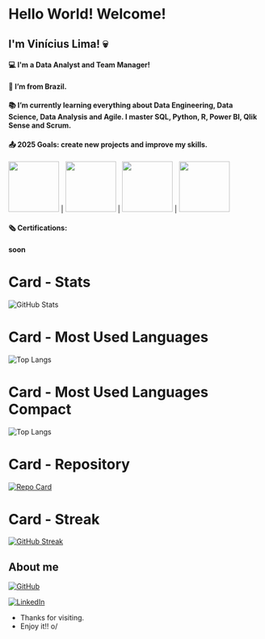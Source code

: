 # Hello World! Welcome!
 
## I'm Vinícius Lima! :skull:
 
#### :computer: I'm a Data Analyst and Team Manager!
#### :house_with_garden: I’m from Brazil.
#### :books: I’m currently learning everything about Data Engineering, Data Science, Data Analysis and Agile. I master SQL, Python, R, Power BI, Qlik Sense and Scrum.
#### :outbox_tray: 2025 Goals: create new projects and improve my skills.

<img src="https://cdn.jsdelivr.net/gh/devicons/devicon@latest/icons/azuresqldatabase/azuresqldatabase-original.svg" width="100px"> |
<img src="https://cdn.jsdelivr.net/gh/devicons/devicon@latest/icons/python/python-original.svg" width="100px"> |
<img src="https://cdn.jsdelivr.net/gh/devicons/devicon@latest/icons/rstudio/rstudio-original.svg" width="100px"> |
<img src="https://cdn.jsdelivr.net/gh/devicons/devicon@latest/icons/github/github-original-wordmark.svg" width="100px" color="red"/>
          

#### :newspaper_roll: Certifications:
#### soon

          

          

# Card - Stats
![GitHub Stats](https://github-readme-stats.vercel.app/api?username=XXXParanoidXXX&theme=transparent&bg_color=000&border_color=30A3DC&show_icons=true&icon_color=30A3DC&title_color=E94D5F&text_color=FFF)

# Card - Most Used Languages
![Top Langs](https://github-readme-stats-git-masterrstaa-rickstaa.vercel.app/api/top-langs/?username=XXXParanoidXXX&bg_color=000&border_color=30A3DC&title_color=E94D5F&text_color=FFF)

# Card - Most Used Languages Compact
![Top Langs](https://github-readme-stats-git-masterrstaa-rickstaa.vercel.app/api/top-langs/?username=XXXParanoidXXX&layout=compact&bg_color=000&border_color=30A3DC&title_color=E94D5F&text_color=FFF)

# Card - Repository
[![Repo Card](https://github-readme-stats.vercel.app/api/pin/?username=XXXParanoidXXX&repo=Welcome-&bg_color=000&border_color=30A3DC&show_icons=true&icon_color=30A3DC&title_color=E94D5F&text_color=FFF)](https://github.com/XXXParanoidXXX/Welcome-)

# Card - Streak
[![GitHub Streak](https://streak-stats.demolab.com/?user=XXXParanoidXXX&theme=bear&background=000&border=30A3DC&dates=FFF)](https://git.io/streak-stats)
 
## About me
[![GitHub](https://img.shields.io/badge/GitHub-100000?style=for-the-badge&logo=github&logoColor=white)](https://github.com/XXXParanoidXXX)
<!-- [![LinkedIn](https://img.shields.io/badge/LinkedIn-0077B5?style=for-the-badge&logo=linkedin&logoColor=white)](www.linkedin.com/in/vinícius-lima-61aa082a6) -->
[![LinkedIn](https://img.shields.io/badge/LinkedIn-0077B5?style=for-the-badge&logo=linkedin&logoColor=white)](https://www.linkedin.com/in/vinícius-lima-61aa082a6)
- Thanks for visiting.
- Enjoy it!! o/
